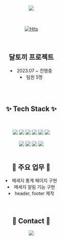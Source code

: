 <div align="center">
<br>
<img src="https://capsule-render.vercel.app/api?type=Soft&color=200589&height=150&section=header&text=🌕daltokki🐰&fontSize=90" />
<br><br><br>

[![Hits](https://hits.seeyoufarm.com/api/count/incr/badge.svg?url=https%3A%2F%2Fgithub.com%2Fmungji7%2F-daltokki-&count_bg=%23AB20FD&title_bg=%237D12FF&icon=instacart.svg&icon_color=%23E7E7E7&title=hits&edge_flat=false)]((https://github.com/mungji7/-daltokki-))
<br><br><br>
<h2>달토끼 프로젝트</h2>
<li>2023.07 ~ 진행중</li>
<li>팀원 5명</li>

<br><br><h2>✨ Tech Stack ✨</h2><br><br>
<img src="https://img.shields.io/badge/Java-007396?style=flat-square&logo=Java&logoColor=white">
<img src="https://img.shields.io/badge/SpringBoot-6DB33F?style=flat-square&logo=SpringBoot&logoColor=white"/></a>
<img src="https://img.shields.io/badge/HTML-E34F26?style=flat-square&logo=HTML5&logoColor=white"/>
<img src="https://img.shields.io/badge/CSS3-1572B6?style=flat-square&logo=CSS&logoColor=white"/> 
<img src="https://img.shields.io/badge/javascript-F7DF1E?style=flat-square&logo=javascript&logoColor=white"/>
<img src="https://img.shields.io/badge/jquery-0769AD?style=flat-square&logo=jquery&logoColor=white"/><br><br>
<img src="https://img.shields.io/badge/mongodb-47A248?style=flat-square&logo=mongodb&logoColor=white"/>
<img src="https://img.shields.io/badge/intellijidea-000000?style=flat-square&logo=intellijidea&logoColor=white"/>
<img src="https://img.shields.io/badge/github-181717?style=flat-square&logo=github&logoColor=white"/>
<img src="https://img.shields.io/badge/notion-000000?style=flat-square&logo=github&logoColor=notion"/>
<br><br>
<h2>🐹 주요 업무 🐹</h2>
<li>메세지 통계 페이지 구현</li>
<li>메세지 알림 기능 구현</li>
<li>header, footer 제작</li>
<br><br>
<h2>🌈 Contact 🌈</h2>
<p>
  <a href="mailto:creamy.9416@gmail.com"><img src="https://img.shields.io/badge/Gmail-d14836?style=flat-square&logo=Gmail&logoColor=white&link=creamy.9416@gmail.com"/></a>
</p>

</div>
